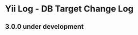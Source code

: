 Yii Log - DB Target Change Log
==============================

3.0.0 under development
-----------------------
